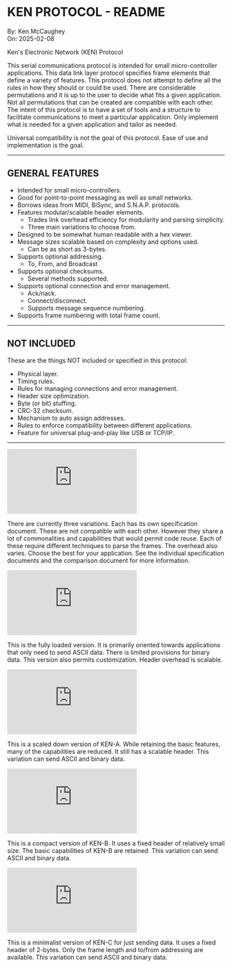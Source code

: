 KEN PROTOCOL - README
=====================
By: Ken McCaughey  
On: 2025-02-08  

<!-- In MarkDownd format. -->
<!-- Page breaks set for MarkText, US letter, with 10 top & bot.-->

Ken's Electronic Network (KEN) Protocol 

This serial communications protocol is intended for small micro-controller 
applications. This data link layer protocol specifies frame elements that 
define a variety of features. This protocol does not attempt to define all 
the rules in how they should or could be used. There are considerable 
permutations and it is up to the user to decide what fits a given 
application. Not all permutations that can be created are compatible with 
each other. The intent of this protocol is to have a set of tools and a 
structure to facilitate communications to meet a particular application. 
Only implement what is needed for a given application and tailor as needed. 
 
Universal compatibility is not the goal of this protocol. Ease of use and 
implementation is the goal.

--------------------------------------------------------------------------

## GENERAL FEATURES

- Intended for small micro-controllers.
- Good for point-to-point messaging as well as small networks.
- Borrows ideas from MIDI, BiSync, and S.N.A.P. protocols.
- Features modular/scalable header elements.
  * Trades link overhead efficiency for modularity and parsing simplicity.
  * Three main variations to choose from.
- Designed to be somewhat human readable with a hex viewer.
- Message sizes scalable based on complexity and options used.
  * Can be as short as 3-bytes.
- Supports optional addressing.
  - To, From, and Broadcast
- Supports optional checksums.
  * Several methods supported.
- Supports optional connection and error management.
  * Ack/nack.
  * Connect/disconnect.
  * Supports message sequence numbering.
- Supports frame numbering with total frame count.

<div style="page-break-before: always;"></div>

--------------------------------------------------------------------------

## NOT INCLUDED
  
These are the things NOT included or specified in this protocol:

- Physical layer.
- Timing rules.
- Rules for managing connections and error management.
- Header size optimization.
- Byte (or bit) stuffing.
- CRC-32 checksum.
- Mechanism to auto assign addresses.
- Rules to enforce compatibility between different applications.
- Feature for universal plug-and-play like USB or TCP/IP.

--------------------------------------------------------------------------

![VARIATIONS](https://github.com/twk6809/KEN_Protocol/KEN_protocol_comparison.md)

There are currently three variations. Each has its own specification 
document. These are not compatible with each other. However they share a 
lot of commonalities and capabilities that would permit code reuse. Each 
of these require different techniques to parse the frames. The overhead
also varies. Choose the best for your application. See the individual
specification documents and the comparison document for more information.


![KEN-A, Advanced](https://github.com/twk6809/KEN_Protocol/KEN_A_protocol.md)

This is the fully loaded version. It is primarily oriented towards 
applications that only need to send ASCII data. There is limited 
provisions for binary data. This version also permits customization.
Header overhead is scalable.

![KEN-B, Basic](https://github.com/twk6809/KEN_Protocol/KEN_B_protocol.md)

This is a scaled down version of KEN-A. While retaining the basic features,
many of the capabilities are reduced. It still has a scalable header. This
variation can send ASCII and binary data.

![KEN-C, Compact](https://github.com/twk6809/KEN_Protocol/KEN_C_protocol.md)

This is a compact version of KEN-B. It uses a fixed header of relatively
small size. The basic capabilities of KEN-B are retained. This variation 
can send ASCII and binary data.

<div style="page-break-before: always;"></div>

![KEN-D, Data](https://github.com/twk6809/KEN_Protocol/KEN_D_protocol.md)

This is a minimalist version of KEN-C for just sending data. It uses a fixed 
header of 2-bytes. Only the frame length and to/from addressing are available. 
This variation can send ASCII and binary data.

